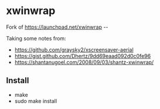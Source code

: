 # xwinwrap
Fork of https://launchpad.net/xwinwrap --

Taking some notes from:
* https://github.com/graysky2/xscreensaver-aerial
* https://gist.github.com/Dhertz/9dd69eaad092d0c0fe96
* https://shantanugoel.com/2008/09/03/shantz-xwinwrap/

## Install
- make
- sudo make install
